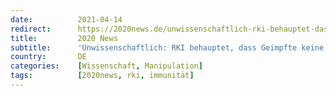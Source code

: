 ```yaml
---
date:          2021-04-14
redirect:      https://2020news.de/unwissenschaftlich-rki-behauptet-dass-geimpfte-keine-uebertraeger-sind/
title:         2020 News
subtitle:      'Unwissenschaftlich: RKI behauptet, dass Geimpfte keine Überträger sind'
country:       DE
categories:    [Wissenschaft, Manipulation]
tags:          [2020news, rki, immunität]
---
```

